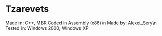 # Tzarevets
Made in: C++, MBR Coded in Assembly (x86)\n
Made by: Alexei_Sery\n
Tested in: Windows 2000, Windows XP
